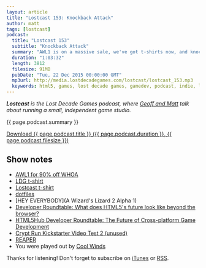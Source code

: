 ```yaml
---
layout: article
title: "Lostcast 153: Knockback Attack"
author: matt
tags: [lostcast]
podcast:
  title: "Lostcast 153"
  subtitle: "Knockback Attack"
  summary: "AWL1 is on a massive sale, we've got t-shirts now, and knockback is cool let's discuss! Also general Christmas cheer or whatever."
  duration: "1:03:32"
  length: 3812
  filesize: 91MB
  pubDate: "Tue, 22 Dec 2015 00:00:00 GMT"
  mp3url: http://media.lostdecadegames.com/lostcast/lostcast_153.mp3
  keywords: html5, games, lost decade games, gamedev, podcast, indie, lostcast
---
```

_**Lostcast** is the Lost Decade Games podcast, where [Geoff and Matt](/about/) talk about running a small, independent game studio._

{{ page.podcast.summary }}

<a class="download-podcast" href="{{ page.podcast.mp3url }}">
	Download {{ page.podcast.title }} ({{ page.podcast.duration }}, {{ page.podcast.filesize }})
</a>

## Show notes

* [AWL1 for 90% off WHOA](http://store.steampowered.com/app/280040/)
* [LDG t-shirt](http://www.redbubble.com/people/lostdecadegames/works/17619797-ldg-logo)
* [Lostcast t-shirt](http://www.redbubble.com/people/lostdecadegames/works/19716910-lostcast-with-dj-raga)
* [dotfiles](https://github.com/richtaur/dotfiles)
* [HEY EVERYBODY](A Wizard's Lizard 2 Alpha 1)
* [Developer Roundtable: What does HTML5's future look like beyond the browser?](https://www.youtube.com/watch?v=FlRZZB3NoBI)
* [HTML5Hub Developer Roundtable: The Future of Cross-platform Game Development](https://www.youtube.com/watch?v=BVdKCdOP51A)
* [Crypt Run Kickstarter Video Test 2 (unused)](https://www.youtube.com/watch?v=4gc7o5AZJfI)
* [REAPER](http://www.reaper.fm/)
* You were played out by [Cool Winds](https://chiptuneswin.bandcamp.com/track/cool-winds)

Thanks for listening! Don't forget to subscribe on [iTunes](http://itunes.apple.com/us/podcast/lostcast/id481950724) or [RSS](/lostcast.xml).
